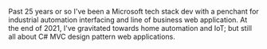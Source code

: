 

Past 25 years or so I've been a Microsoft tech stack dev with a penchant for industrial automation interfacing and line of business web application. At the end of 2021, I've gravitated towards home automation and IoT; but still all about C# MVC design pattern web applications. 




<!---
FlyingRossolini/FlyingRossolini is a ✨ special ✨ repository because its `README.md` (this file) appears on your GitHub profile.
You can click the Preview link to take a look at your changes.
--->
